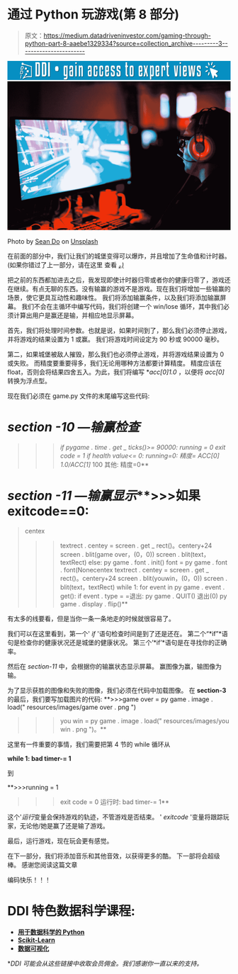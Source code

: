 # 通过 Python 玩游戏(第 8 部分)

> 原文：<https://medium.datadriveninvestor.com/gaming-through-python-part-8-aaebe1329334?source=collection_archive---------3----------------------->

[![](img/ad41842e12efd7cc7164191be5351280.png)](http://www.track.datadriveninvestor.com/1B9E)![](img/ee696ab85dc944e4547890355c91b380.png)

Photo by [Sean Do](https://unsplash.com/@everywheresean?utm_source=medium&utm_medium=referral) on [Unsplash](https://unsplash.com?utm_source=medium&utm_medium=referral)

在前面的部分中，我们让我们的城堡变得可以爆炸，并且增加了生命值和计时器。
(如果你错过了上一部分，请在这里 查看 [*。)*](https://medium.com/@asishraz/gaming-through-python-part-7-77a3a7f3226)

把之前的东西都加进去之后，我发现即使计时器归零或者你的健康归零了，游戏还在继续。有点无聊的东西。没有输赢的游戏不是游戏。现在我们将增加一些输赢的场景，使它更具互动性和趣味性。
我们将添加输赢条件，以及我们将添加输赢屏幕。
我们不会在主循环中编写代码，我们将创建一个 win/lose 循环，其中我们必须计算出用户是赢还是输，并相应地显示屏幕。

首先，我们将处理时间参数。也就是说，如果时间到了，那么我们必须停止游戏，并将游戏的结果设置为 1 或赢。
我们将游戏时间设定为 90 秒或 90000 毫秒。

第二，如果城堡被敌人摧毁，那么我们也必须停止游戏，并将游戏结果设置为 0 或失败。
而精度要重要得多，我们无论用哪种方法都要计算精度。
精度应该在 float，否则会将结果四舍五入。为此，我们将编写 **acc[0]*1.0** ，以便将 *acc[0]* 转换为浮点型。

现在我们必须在 game.py 文件的末尾编写这些代码:

# *section -10 —输赢检查*
>>>**if pygame . time . get _ ticks()>= 90000:
>>>running = 0
>>>exit code = 1
>>>if health value<= 0:
>>>running=0:
> > >精度= ACC[0]* 1.0/ACC[1]* 100
>>>其他:
> > >精度=0**
# *section -11 —输赢显示***>>>如果 exitcode==0:
>centex
>>>textrect . centey = screen . get _ rect()。centery+24
>>>screen . blit(game over，(0，0))
>>>screen . blit(text，textRect)
>>>else:
>>>py game . font . init()
>>>font = py game . font . font(Nonecentex
>>>textrect . centey = screen . get _ rect()。centery+24
>>>screen . blit(youwin，(0，0))
>>>screen . blit(text，textRect)
>>>while 1:
>>>for event in py game . event . get():
>>>if event . type = =退出:
>>>py game . QUIT()
>>>退出(0)
>>>py game . display . flip()**

有太多的线要看，但是当你一条一条地走的时候就很容易了。

我们可以在这里看到，第一个' *if* '语句检查时间是到了还是还在。
第二个“*if”*语句是检查你的健康状况还是城堡的健康状况。
第三个’*if’*语句是在寻找你的正确率。

然后在 *section-11* 中，会根据你的输赢状态显示屏幕。
赢图像为赢，输图像为输。

为了显示获胜的图像和失败的图像，我们必须在代码中加载图像。
在 **section-3** 的最后，我们要写加载图片的代码:
**>>>game over = py game . image . load(" resources/images/game over . png ")
>>>you win = py game . image . load(" resources/images/you win . png ")。**

这里有一件重要的事情，我们需要把第 4 节的 while 循环从

**while 1:
bad timer-= 1**

到

**>>>running = 1
>>>exit code = 0
>>>运行时:
>>>bad timer-= 1**

这个'*运行*变量会保持游戏的轨迹，不管游戏是否结束。
' *exitcode* '变量将跟踪玩家，无论他/她是赢了还是输了游戏。

最后，运行游戏，现在玩会更有感觉。

在下一部分，我们将添加音乐和其他音效，以获得更多的酷。
下一部将会超级棒。
感谢您阅读这篇文章

编码快乐！！！

# DDI 特色数据科学课程:

*   [**用于数据科学的 Python**](http://go.datadriveninvestor.com/intro-python/mb)
*   [**Scikit-Learn**](http://go.datadriveninvestor.com/scikitlearn/mb)
*   [**数据可视化**](http://go.datadriveninvestor.com/datavisualization/mb)

**DDI 可能会从这些链接中收取会员佣金。我们感谢你一直以来的支持。*